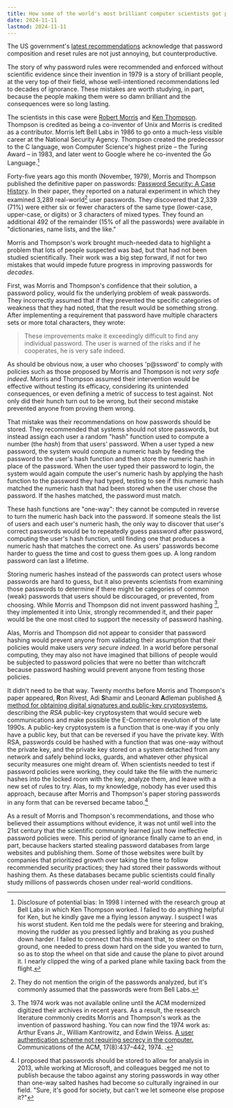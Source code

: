 ```yaml
---
title: How some of the world's most brilliant computer scientists got password policies so wrong
date: 2024-11-11
lastmod: 2024-11-11
---
```


The US government's [latest recommendations](https://pages.nist.gov/800-63-4/sp800-63b.html#appA) acknowledge that password composition and reset rules are not just annoying, but counterproductive.

The story of why password rules were recommended and enforced without scientific evidence since their invention in 1979 is a story of brilliant people, at the very top of their field, whose well-intentioned recommendations led to decades of ignorance. These mistakes are worth studying, in part, because the people making them were so damn brilliant and the consequences were so long lasting.

The scientists in this case were [Robert Morris](https://en.wikipedia.org/wiki/Robert_Morris_(cryptographer)) and [Ken Thompson](https://en.wikipedia.org/wiki/Ken_Thompson). Thompson is credited as being a co-inventor of Unix and Morris is credited as a contributor. Morris left Bell Labs in 1986 to go onto a much-less visible career at the National Security Agency. Thompson created the predecessor to the C language, won Computer Science's highest prize – the Turing Award – in 1983, and later went to Google where he co-invented the Go Language.[^bias]

Forty-five years ago this month (November, 1979), Morris and Thompson published the definitive paper on passwords: [Password Security: A Case History](https://dl.acm.org/doi/pdf/10.1145/359168.359172). In their paper, they reported on a natural experiment in which they examined 3,289 real-world[^password-source] user passwords. They discovered that 2,339 (71\%) were either six or fewer characters of the same type (lower-case, upper-case, or digits) or 3 characters of mixed types. They found an additional 492 of the remainder (15\% of all the passwords) were available in "dictionaries, name lists, and the like."

Morris and Thompson's work brought much-needed data to highlight a problem that lots of people suspected was bad, but that had not been studied scientifically. Their work was a big step forward, if not for two mistakes that would impede future progress in improving passwords for *decades*.

First, was Morris and Thompson's confidence that their solution, a password policy, would fix the underlying problem of weak passwords. They incorrectly assumed that if they prevented the specific categories of weakness that they had noted, that the result would be something strong. After implementing a requirement that password have multiple characters sets or more total characters, they wrote:

> These improvements make it exceedingly difficult to  find any individual password. The user is warned of the  risks and if he cooperates, he is very safe indeed.

As should be obvious now, a user who chooses 'p@ssword' to comply with policies such as those proposed by Morris and Thompson is not *very safe indeed*. Morris and Thompson assumed their intervention would be effective without testing its efficacy, considering its unintended consequences, or even defining a metric of success to test against. Not only did their hunch turn out to be wrong, but their second mistake prevented anyone from proving them wrong.

That mistake was their recommendations on how passwords should be stored. They recommended that systems should not store passwords, but instead assign each user a random "hash" function used to compute a number (the *hash*) from that users' password. When a user typed a new password, the system would compute a numeric hash by feeding the password to the user's hash function and then store the numeric hash in place of the password. When the user typed their password to login, the system would again compute the user's numeric hash by applying the hash function to the password they had typed, testing to see if this numeric hash matched the numeric hash that had been stored when the user chose the password. If the hashes matched, the password must match.

These hash functions are "one-way": they cannot be computed in reverse to turn the numeric hash back into the password. If someone steals the list of users and each user's numeric hash, the only way to discover that user's correct passwords would be to repeatedly guess password after password, computing the user's hash function, until finding one that produces a numeric hash that matches the correct one. As users' passwords become harder to guess the time and cost to guess them goes up. A long random password can last a lifetime.

Storing numeric hashes instead of the passwords can protect users whose passwords are hard to guess, but it also prevents scientists from examining those passwords to determine if there might be categories of common (weak) passwords that users should be discouraged, or prevented, from choosing. While Morris and Thompson  did not invent password hashing [^password-hashing-invention], they implemented it into Unix, strongly recommended it, and their paper would be the one most cited to support the necessity of password hashing.

Alas, Morris and Thompson did not appear to consider that password hashing would prevent anyone from validating their assumption that their policies would make users *very secure indeed*. In a world before personal computing, they may also not have imagined that billions of people would be subjected to password policies that were no better than witchcraft because password hashing would prevent anyone from testing those policies.

It didn't need to be that way. Twenty months before Morris and Thompson's paper appeared, **R**on Rivest, Adi **S**hamir and Leonard **A**dleman published [A method for obtaining digital signatures and public-key cryptosystems](https://dl.acm.org/doi/10.1145/359340.359342), describing the *RSA* public-key cryptosystem that would secure web communications and make possible the E-Commerce revolution of the late 1990s. A public-key cryptosystem is a function that is one-way if you only have a public key, but that can be reversed if you have the private key. With RSA, passwords could be hashed with a function that was one-way without the private key, and the private key stored on a system detached from any network and safely behind locks, guards, and whatever other physical security measures one might dream of. When scientists needed to test if password policies were working, they could take the file with the numeric hashes into the locked room with the key, analyze them, and leave with a new set of rules to try. Alas, to my knowledge, nobody has ever used this approach, because after Morris and Thompson's paper storing passwords in any form that can be reversed became taboo.[^microsoft]

As a result of Morris and Thompson's recommendations, and those who believed their assumptions without evidence, it was not until well into the 21st century that the scientific community learned just how ineffective password policies were. This period of ignorance finally came to an end, in part, because hackers started stealing password databases from large websites and publishing them. Some of those websites were built by companies that prioritized growth over taking the time to follow recommended security practices; they had stored their passwords without hashing them. As these databases became public scientists could finally study millions of passwords chosen under real-world conditions.



[^bias]: Disclosure of potential bias: In 1998 I interned with the research group at Bell Labs in which Ken Thompson worked. I failed to do anything helpful for Ken, but he kindly gave me a flying lesson anyway. I suspect I was his worst student. Ken told me the pedals were for steering and braking, moving the rudder as you pressed lightly and braking as you pushed down harder. I failed to connect that this meant that, to steer on the ground, one needed to press down hard on the side you wanted to turn, so as to stop the wheel on that side and cause the plane to pivot around it. I nearly clipped the wing of a parked plane while taxiing back from the flight.

[^password-source]: They do not mention the origin of the passwords analyzed, but it's commonly assumed that the passwords were from Bell Labs.

[^password-hashing-invention]: The 1974 work was not available online until the ACM modernized digitized their archives in recent years. As a result, the research literature commonly credits Morris and Thompson's work as the invention of password hashing. You can now find the 1974 work as:<br/> Arthur Evans Jr., William Kantrowitz, and Edwin Weiss. [A user authentication scheme not requiring secrecy in the computer.](https://dl.acm.org/doi/pdf/10.1145/361082.361087) Communications of the ACM, 17(8):437–442, 1974.
.

[^microsoft]: I proposed that passwords should be stored to allow for analysis in 2013, while working at Microsoft, and colleagues begged me not to publish because the taboo against any storing passwords in way other than one-way salted hashes had become so culturally ingrained in our field. "Sure, it's good for society, but can't we let someone else propose it?"
